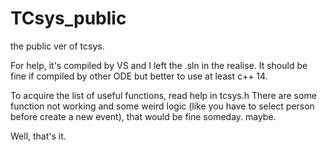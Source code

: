 # TCsys_public
the public ver of tcsys.

For help, it's compiled by VS and I left the .sln in the realise.
It should be fine if compiled by other ODE but better to use at least c++ 14.

To acquire the list of useful functions, read help in tcsys.h
There are some function not working and some weird logic (like you have to select person before create a new event), that would be fine someday. maybe.

Well, that's it.
